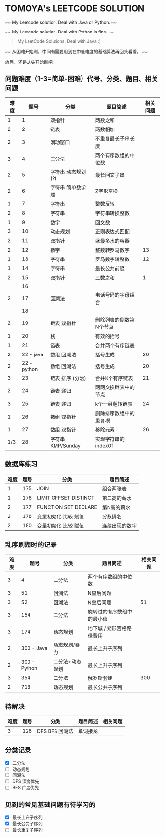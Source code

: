 # TOMOYA's LEETCODE SOLUTION

~~ My Leetcode solution. Deal with Java or Python. ~~

~~ My Leetcode solution. Deal with Python is fine. ~~

> My LeetCode Solutions. Deal with Java :)

~~ 从困难开始刷，中间有需要用到在中低难度的基础算法再回头看看。 ~~

放屁，还是从头开始刷吧。

## 问题难度（1-3=简单-困难）代号、分类、题目、相关问题

| 难度 | 题号        | 分类               | 题目简述                | 相关问题 |
| ---- | ----------- | ------------------ | ----------------------- | -------- |
| 1    | 1           | 双指针             | 两数之和                |          |
| 2    | 2           | 链表               | 两数相加                |          |
| 2    | 3           | 滑动窗口           | 不重复最长子串长度      |          |
| 3    | 4           | 二分法             | 两个有序数组的中位数    |          |
| 2    | 5           | 字符串 动态规划(?) | 最长回文子串            |          |
| 2    | 6           | 字符串 简单数学题  | Z字形变换               |          |
| 1    | 7           | 字符串             | 整数反转                |          |
| 2    | 8           | 字符串             | 字符串转换整数          |          |
| 1    | 9           | 数字               | 回文数                  |          |
| 3    | 10          | 动态规划           | 正则表达式匹配          |          |
| 2    | 11          | 双指针             | 盛最多水的容器          |          |
| 2    | 12          | 数字               | 整数转罗马数字          | 13       |
| 1    | 13          | 字符串             | 罗马数字转整数          | 12       |
| 1    | 14          | 字符串             | 最长公共前缀            |          |
| 2    | 15          | 双指针             | 三数之和                | 1        |
|      | 16          |                    |                         |          |
| 2    | 17          | 回溯法             | 电话号码的字母组合      |          |
|      | 18          |                    |                         |          |
| 2    | 19          | 链表 双指针        | 删除列表的倒数第N个节点 |          |
| 1    | 20          | 栈                 | 有效的括号              |          |
| 1    | 21          | 链表               | 合并两个有序链表        |          |
| 2    | 22 - java   | 数组 回溯法        | 括号生成                | 20       |
| 2    | 22 - python | 数组 回溯法        | 括号生成                | 20       |
| 3    | 23          | 链表 排序 (分治)   | 合并K个有序链表         | 21       |
| 2    | 24          | 链表 递归          | 两两交换链表中的节点    |          |
| 3    | 25          | 链表 递归          | k个一组翻转链表         | 24       |
| 1    | 26          | 数组 双指针        | 删除排序数组中的重复项  |          |
| 1    | 27          | 数组 双指针        | 移除元素                | 26       |
| 1/3  | 28          | 字符串 KMP/Sunday  | 实现字符串的indexOf     |          |

## 数据库练习 

| 难度 | 题号 | 分类                  | 题目简述       |
| ---- | ---- | --------------------- | -------------- |
| 1    | 175  | JOIN                  | 组合两张表     |
| 1    | 176  | LIMIT OFFSET DISTINCT | 第二高的薪水   |
| 2    | 177  | FUNCTION SET DECLARE  | 第N高的薪水    |
| 2    | 178  | 变量初始化 比较 赋值  | 分数排名       |
| 2    | 180  | 变量初始化 比较 赋值  | 连续出现的数字 |

## 乱序刷题时的记录

| 难度 | 题号         | 分类            | 题目简述                   | 相关问题 |
| ---- | ------------ | --------------- | -------------------------- | -------- |
| 3    | 4            | 二分法          | 两个有序数组的中位数       |          |
| 3    | 51           | 回溯法          | N皇后问题                  |          |
| 3    | 52           | 回溯法          | N皇后问题                  | 51       |
| 3    | 154          | 二分法          | 旋转过的有序数组中的最小值 |          |
| 3    | 174          | 动态规划        | 地下城 / 矩形宫格路径费用  |          |
| 2    | 300 - Java   | 动态规划/暴力   | 最长上升子序列             |          |
| 2    | 300 - Python | 二分法+动态规划 | 最长上升子序列             |          |
| 3    | 354          | 二分法          | 俄罗斯套娃                 | 300      |
| 2    | 718          | 动态规划        | 最长公共子序列             |          |


## 待解决

| 难度 | 题号 | 分类           | 题目简述 | 相关问题 |
| ---- | ---- | -------------- | -------- | -------- |
| 3    | 126  | DFS BFS 回溯法 | 单词接龙 |          |


## 分类记录

- [x] 二分法
- [ ] 动态规划
- [ ] 回溯法
- [ ] DFS 深度优先
- [ ] BFS 广度优先

## 见到的常见基础问题有待学习的

- [x] 最长上升子序列
- [x] 最长公共子序列
- [ ] 最长重复子序列